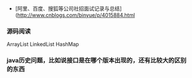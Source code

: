 * [阿里、百度、搜狐等公司社招面试记录与总结](http://www.cnblogs.com/binyue/p/4015884.html

### 源码阅读
ArrayList LinkedList HashMap

### java历史问题，比如说接口是在哪个版本出现的，还有比较大的区别的东西
